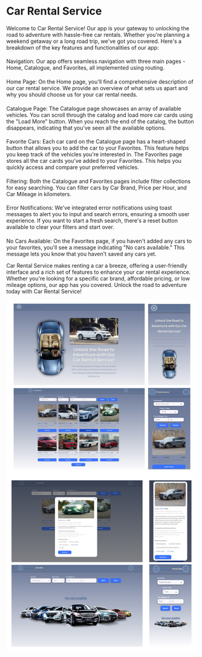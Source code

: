 # Car Rental Service

####
Welcome to Car Rental Service! Our app is your gateway to unlocking the road to adventure with hassle-free car rentals. Whether you're planning a weekend getaway or a long road trip, we've got you covered. Here's a breakdown of the key features and functionalities of our app:
####

####
Navigation: Our app offers seamless navigation with three main pages - Home, Catalogue, and Favorites, all implemented using routing.
####
Home Page: On the Home page, you'll find a comprehensive description of our car rental service. We provide an overview of what sets us apart and why you should choose us for your car rental needs.

####
Catalogue Page: The Catalogue page showcases an array of available vehicles. You can scroll through the catalog and load more car cards using the "Load More" button. When you reach the end of the catalog, the button disappears, indicating that you've seen all the available options.
####
Favorite Cars: Each car card on the Catalogue page has a heart-shaped button that allows you to add the car to your Favorites. This feature helps you keep track of the vehicles you're interested in. The Favorites page stores all the car cards you've added to your Favorites. This helps you quickly access and compare your preferred vehicles.
####
Filtering: Both the Catalogue and Favorites pages include filter collections for easy searching. You can filter cars by Car Brand, Price per Hour, and Car Mileage in kilometers.
####
Error Notifications: We've integrated error notifications using toast messages to alert you to input and search errors, ensuring a smooth user experience. If you want to start a fresh search, there's a reset button available to clear your filters and start over.
####
No Cars Available: On the Favorites page, if you haven't added any cars to your favorites, you'll see a message indicating "No cars available." This message lets you know that you haven't saved any cars yet.

Car Rental Service makes renting a car a breeze, offering a user-friendly interface and a rich set of features to enhance your car rental experience. Whether you're looking for a specific car brand, affordable pricing, or low mileage options, our app has you covered. Unlock the road to adventure today with Car Rental Service!


![preview](https://github.com/Inna-Mykytiuk/cars-rent/blob/main/assets/preview1.jpg)
![preview](https://github.com/Inna-Mykytiuk/cars-rent/blob/main/assets/preview3.jpg)
